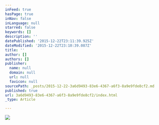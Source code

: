 ```yaml
---
inFeed: true
hasPage: true
inNav: false
inLanguage: null
starred: false
keywords: []
description: ''
datePublished: '2015-12-22T23:11:39.925Z'
dateModified: '2015-12-22T23:10:39.087Z'
title: ''
author: []
authors: []
publisher:
  name: null
  domain: null
  url: null
  favicon: null
sourcePath: _posts/2015-12-22-3a6d9493-83e6-4367-a6f3-8a9e9fde8cf2.md
published: true
url: 3a6d9493-83e6-4367-a6f3-8a9e9fde8cf2/index.html
_type: Article

---
```

![](https://the-grid-user-content.s3-us-west-2.amazonaws.com/46d14ecf-7b06-452e-9ef6-e03466f17008.jpg)